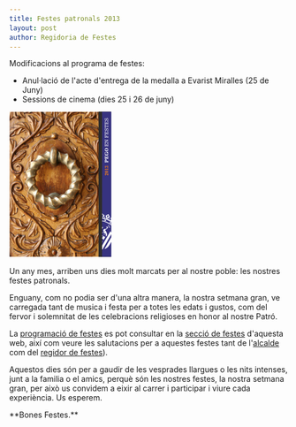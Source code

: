 ```yaml
---
title: Festes patronals 2013
layout: post
author: Regidoria de Festes
---
```

<div class="update" markdown="1">
Modificacions al programa de festes:

* Anul·lació de l'acte d'entrega de la medalla a Evarist Miralles (25 de Juny)
* Sessions de cinema (dies 25 i 26 de juny)
</div>

<a class="salone-image center" href="/images/news/20130617-festes-patronals-2013-big.jpg" title="Festes Patronals 2013">
    <img src="/images/news/20130617-festes-patronals-2013-small.jpg" alt="Festes Patronals 2013">
</a>

Un any mes, arriben uns dies molt marcats per al nostre poble: les nostres festes patronals.

Enguany, com no podia ser d'una altra manera, la nostra setmana gran, ve carregada tant de musica i festa per a totes les edats i gustos, com del fervor i solemnitat de les celebracions religioses en honor al nostre Patró.

La [programació de festes](/festes/patronals/programacio.html) es pot consultar en la [secció de festes](/festes/festes_i_tradicions.html) d'aquesta web, així com veure les salutacions per a aquestes festes tant de l'[alcalde](/festes/patronals/salutacions.html#alcalde) com del [regidor de festes](/festes/patronals/salutacions.html#regidor)).

Aquestos dies són per a gaudir de les vesprades llargues o les nits intenses, junt a la familia o el amics, perquè són les nostres festes, la nostra setmana gran, per això us convidem a eixir al carrer i participar i viure cada experiència. Us esperem.

<p class="center" markdown ="1">**Bones Festes.**</p>